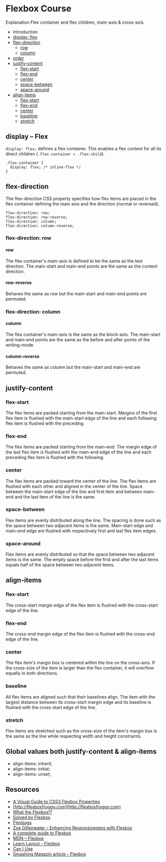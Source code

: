 # Flexbox Course

Explanation Flex container and flex children, main-axis & cross-axis.

* Introduction
* [display: flex](#display--flex)
* [flex-direction]()
  * [row]()
  * [column]()
* [order]()
* [justify-content](#justify-content)
  * [flex-start](#flex-start)
  * [flex-end](#flex-end)
  * [center](#center)
  * [space-between](#space-between)
  * [space-around](#pace-around)
* [align-items](#align-items)
  * [flex-start](#flex-start-1)
  * [flex-end](#flex-end-1)
  * [center](#center-1)
  * [baseline](#baseline)
  * [stretch](#strecht)

## display – Flex
`display: flex;` defines a flex container. This enables a flex context for all its direct children (`.flex-container > .flex-child`).
```
.flex-container {
  display: flex; /* inline-flex */
}
```

## flex-direction
The flex-direction CSS property specifies how flex items are placed in the flex container defining the main axis and the direction (normal or reversed).
```
flex-direction: row;
flex-direction: row-reverse;
flex-direction: column;
flex-direction: column-reverse;
```

### flex-direction: row
#### row
The flex container's main-axis is defined to be the same as the text direction. The main-start and main-end points are the same as the content direction.

#### row-reverse
Behaves the same as row but the main-start and main-end points are permuted.

### flex-direction: column
#### column
The flex container's main-axis is the same as the block-axis. The main-start and main-end points are the same as the before and after points of the writing-mode.

#### column-reverse
Behaves the same as column but the main-start and main-end are permuted.

## justify-content
### flex-start
The flex items are packed starting from the main-start. Margins of the first flex item is flushed with the main-start edge of the line and each following flex item is flushed with the preceding.

### flex-end
The flex items are packed starting from the main-end. The margin edge of the last flex item is flushed with the main-end edge of the line and each preceding flex item is flushed with the following.

### center
The flex items are packed toward the center of the line. The flex items are flushed with each other and aligned in the center of the line. Space between the main-start edge of the line and first item and between main-end and the last item of the line is the same.

### space-between
Flex items are evenly distributed along the line. The spacing is done such as the space between two adjacent items is the same. Main-start edge and main-end edge are flushed with respectively first and last flex item edges.

### space-around
Flex items are evenly distributed so that the space between two adjacent items is the same. The empty space before the first and after the last items equals half of the space between two adjacent items.

## align-items
### flex-start
The cross-start margin edge of the flex item is flushed with the cross-start edge of the line.

### flex-end
The cross-end margin edge of the flex item is flushed with the cross-end edge of the line.

### center
The flex item's margin box is centered within the line on the cross-axis. If the cross-size of the item is larger than the flex container, it will overflow equally in both directions.

### baseline
All flex items are aligned such that their baselines align. The item with the largest distance between its cross-start margin edge and its baseline is flushed with the cross-start edge of the line.

### stretch
Flex items are stretched such as the cross-size of the item's margin box is the same as the line while respecting width and height constraints.

## Global values both justify-content & align-items
* align-items: inherit;
* align-items: initial;
* align-items: unset;

## Resources
* [A Visual Guide to CSS3 Flexbox Properties](https://scotch.io/tutorials/a-visual-guide-to-css3-flexbox-properties)
* [http://flexboxfroggy.com](http://flexboxfroggy.com)
* [What the Flexbox!?](https://www.youtube.com/playlist?list=PLu8EoSxDXHP7xj_y6NIAhy0wuCd4uVdid)
* [Solved by Flexbox](https://philipwalton.github.io/solved-by-flexbox/)
* [Flexbugs](https://github.com/philipwalton/flexbugs)
* [Zoe Gillenwater – Enhancing Responsiveness with Flexbox](https://www.youtube.com/watch?v=_98SE8WUvLk&list=PL37ZVnwpeshHoV6GgvG9WWAP6rjnEdAs9)
* [A complete guide to Flexbox](https://css-tricks.com/snippets/css/a-guide-to-flexbox/)
* [MDN – Flexbox](https://developer.mozilla.org/en-US/docs/Web/CSS/CSS_Flexible_Box_Layout/Using_CSS_flexible_boxes)
* [Learn Layout - Flexbox](http://learnlayout.com/flexbox.html)
* [Can I Use](http://caniuse.com/#feat=flexbox)
* [Smashing Magazin article – Flexbox](http://www.smashingmagazine.com/2013/05/centering-elements-with-flexbox/)
  
